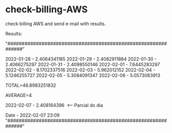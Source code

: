 # check-billing-AWS

check billing AWS and send e-mail with results.

Results:

"##############################################################"

2022-01-28 - 2.4064341185
2022-01-29 - 2.4082911884
2022-01-30 - 2.4066275297
2022-01-31 - 2.4098550146
2022-02-01 - 7.6445283297
2022-02-02 - 8.1702337516
2022-02-03 - 5.962012152
2022-02-04 - 5.1246255727
2022-02-05 - 5.3084091347
2022-02-06 - 5.0573083913

TOTAL=46.8983251832

AVERAGE=4

2022-02-07 - 2.408164396  <-- Parcial do dia  

Date - 2022-02-07 23:09
"##############################################################"

